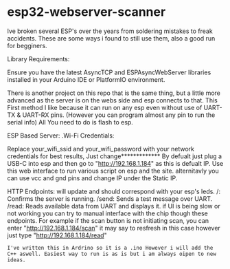 # esp32-webserver-scanner
   
   Ive broken several ESP's over the years from soldering mistakes to freak accidents.  These are some ways i found to still use them, also a good run for begginers.

Library Requirements:

Ensure you have the latest AsyncTCP and ESPAsyncWebServer libraries installed in your Arduino IDE or PlatformIO environment.

   There is another project on this repo that is the same thing, but a little more advanced as the server is on the webs side and esp connects to that.  This First method I like because it can run on any esp even without use of UART-TX & UART-RX pins. (However you can program almost any pin to run the serial info) All You need to do is flash to esp.

   ESP Based Server:
   .Wi-Fi Credentials:

Replace your_wifi_ssid and your_wifi_password with your network credentials for best results, Just change************* By defualt just plug a USB-C into esp and then go to "http://192.168.1.184" as this is defualt IP. Use this web interface to run various script on esp and the site. alternitavly you can use vcc and gnd pins and change IP under the Static IP. 
  
  HTTP Endpoints: will update and should correspond with your esp's leds.
/: Confirms the server is running.
/send: Sends a test message over UART.
/read: Reads available data from UART and displays it.
if UI is being slow or not working you can try to manual interface with the chip though these endpoints. For example if the scan button is not initiating scan, you can enter "http://192.168.1.184/scan" it may say to resfresh in this case however just type "http://192.168.1.184/read"





    I've written this in Ardrino so it is a .ino However i will add the C++ aswell. Easiest way to run is as is but i am always oipen to new ideas.
